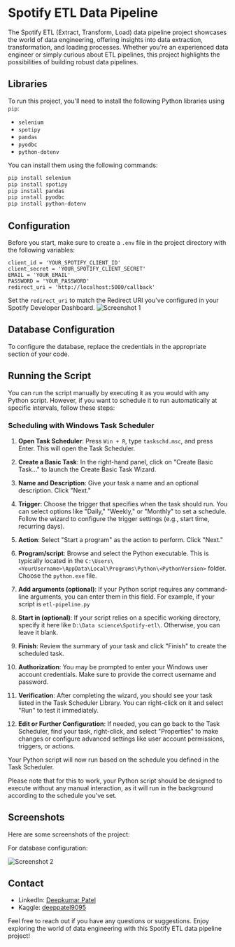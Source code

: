 

# Spotify ETL Data Pipeline

The Spotify ETL (Extract, Transform, Load) data pipeline project showcases the world of data engineering, offering insights into data extraction, transformation, and loading processes. Whether you're an experienced data engineer or simply curious about ETL pipelines, this project highlights the possibilities of building robust data pipelines.

## Libraries

To run this project, you'll need to install the following Python libraries using `pip`:

- `selenium`
- `spotipy`
- `pandas`
- `pyodbc`
- `python-dotenv`

You can install them using the following commands:

```bash
pip install selenium
pip install spotipy
pip install pandas
pip install pyodbc
pip install python-dotenv
```

## Configuration

Before you start, make sure to create a `.env` file in the project directory with the following variables:

```dotenv
client_id = 'YOUR_SPOTIFY_CLIENT_ID'
client_secret = 'YOUR_SPOTIFY_CLIENT_SECRET'
EMAIL = 'YOUR_EMAIL'
PASSWORD = 'YOUR_PASSWORD'
redirect_uri = 'http://localhost:5000/callback'
```

Set the `redirect_uri` to match the Redirect URI you've configured in your Spotify Developer Dashboard.
![Screenshot 1](https://github.com/Deep-byte244/spotify-etl-data-pipeline/assets/78338569/7972080a-a0eb-458d-afa3-4a5ae3814a65)
## Database Configuration

To configure the database, replace the credentials in the appropriate section of your code.

## Running the Script

You can run the script manually by executing it as you would with any Python script. However, if you want to schedule it to run automatically at specific intervals, follow these steps:

### Scheduling with Windows Task Scheduler

1. **Open Task Scheduler**: Press `Win + R`, type `taskschd.msc`, and press Enter. This will open the Task Scheduler.

2. **Create a Basic Task**: In the right-hand panel, click on "Create Basic Task..." to launch the Create Basic Task Wizard.

3. **Name and Description**: Give your task a name and an optional description. Click "Next."

4. **Trigger**: Choose the trigger that specifies when the task should run. You can select options like "Daily," "Weekly," or "Monthly" to set a schedule. Follow the wizard to configure the trigger settings (e.g., start time, recurring days).

5. **Action**: Select "Start a program" as the action to perform. Click "Next."

6. **Program/script**: Browse and select the Python executable. This is typically located in the `C:\Users\<YourUsername>\AppData\Local\Programs\Python\<PythonVersion>` folder. Choose the `python.exe` file.

7. **Add arguments (optional)**: If your Python script requires any command-line arguments, you can enter them in this field. For example, if your script is `etl-pipeline.py`

8. **Start in (optional)**: If your script relies on a specific working directory, specify it here like `D:\Data science\Spotify-etl\`. Otherwise, you can leave it blank.

9. **Finish**: Review the summary of your task and click "Finish" to create the scheduled task.

10. **Authorization**: You may be prompted to enter your Windows user account credentials. Make sure to provide the correct username and password.

11. **Verification**: After completing the wizard, you should see your task listed in the Task Scheduler Library. You can right-click on it and select "Run" to test it immediately.

12. **Edit or Further Configuration**: If needed, you can go back to the Task Scheduler, find your task, right-click, and select "Properties" to make changes or configure advanced settings like user account permissions, triggers, or actions.

Your Python script will now run based on the schedule you defined in the Task Scheduler.

Please note that for this to work, your Python script should be designed to execute without any manual interaction, as it will run in the background according to the schedule you've set.

## Screenshots

Here are some screenshots of the project:



For database configuration:

![Screenshot 2](https://github.com/Deep-byte244/spotify-etl-data-pipeline/assets/78338569/5c192cc6-b940-4ddb-ac52-0717b09acde9)

## Contact

- LinkedIn: [Deepkumar Patel](https://www.linkedin.com/in/deepkumar-patel05/)
- Kaggle: [deeppatel9095](https://www.kaggle.com/deeppatel9095/)
  

Feel free to reach out if you have any questions or suggestions. Enjoy exploring the world of data engineering with this Spotify ETL data pipeline project!
